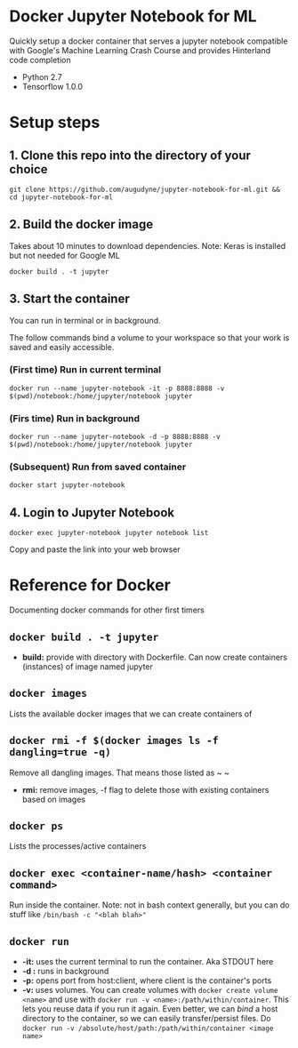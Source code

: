 

# Docker Jupyter Notebook for ML

Quickly setup a docker container that serves a jupyter notebook compatible with Google's Machine Learning Crash Course and provides Hinterland code completion

-   Python 2.7
-   Tensorflow 1.0.0


# Setup steps


## 1. Clone this repo into the directory of your choice

`git clone https://github.com/augudyne/jupyter-notebook-for-ml.git && cd jupyter-notebook-for-ml`


## 2. Build the docker image

Takes about 10 minutes to download dependencies. Note: Keras is installed but not needed for Google ML

`docker build . -t jupyter`


## 3. Start the container

You can run in terminal or in background.

The follow commands bind a volume to your workspace so that your work is saved and easily accessible.


### (First time) Run in current terminal

`docker run --name jupyter-notebook -it -p 8888:8888 -v $(pwd)/notebook:/home/jupyter/notebook jupyter`


### (Firs time) Run in background

`docker run --name jupyter-notebook -d -p 8888:8888 -v $(pwd)/notebook:/home/jupyter/notebook jupyter`


### (Subsequent) Run from saved container

`docker start jupyter-notebook`


## 4. Login to Jupyter Notebook

`docker exec jupyter-notebook jupyter notebook list`

Copy and paste the link into your web browser


# Reference for Docker

Documenting docker commands for other first timers


## `docker build . -t jupyter`

-   **build:** provide with directory with Dockerfile. Can now create containers (instances) of image named jupyter


## `docker images`

Lists the available docker images that we can create containers of


## `docker rmi -f $(docker images ls -f dangling=true -q)`

Remove all dangling images. That means those listed as ~<none> ~

-   **rmi:** remove images, -f flag to delete those with existing containers based on images


## `docker ps`

Lists the processes/active containers


## `docker exec <container-name/hash> <container command>`

Run <container commmand> inside the container. Note: not in bash context generally, but you can do stuff like `/bin/bash -c "<blah blah>"`


## `docker run`

-   **-it:** uses the current terminal to run the container. Aka STDOUT here
-   **-d :** runs in background
-   **-p:** opens port from host:client, where client is the container's ports
-   **-v:** uses volumes. You can create volumes with `docker create volume <name>` and use with `docker run -v <name>:/path/within/container`. This lets you reuse data if you run it again.
    Even better, we can *bind* a host directory to the container, so we can easily transfer/persist files. Do `docker run -v /absolute/host/path:/path/within/container <image name>`

